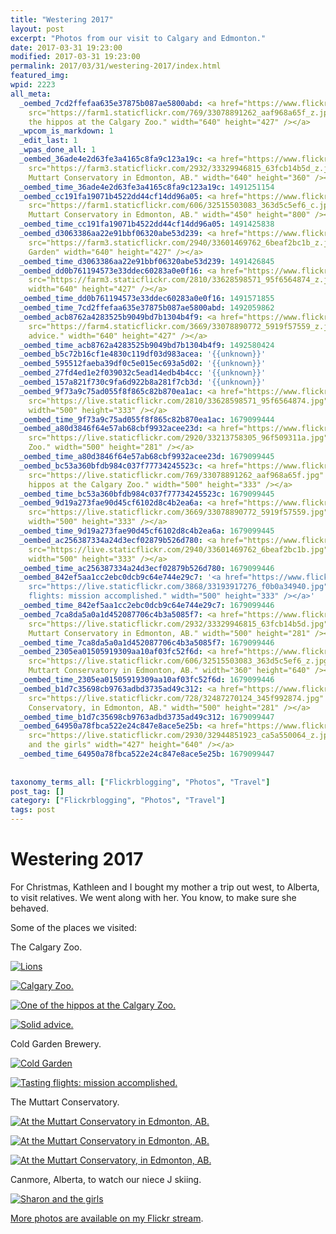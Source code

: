 ```yaml
---
title: "Westering 2017"
layout: post
excerpt: "Photos from our visit to Calgary and Edmonton."
date: 2017-03-31 19:23:00
modified: 2017-03-31 19:23:00
permalink: 2017/03/31/westering-2017/index.html
featured_img: 
wpid: 2223
all_meta: 
  _oembed_7cd2ffefaa635e37875b087ae5800abd: <a href="https://www.flickr.com/photos/pj/33078891262/"><img
    src="https://farm1.staticflickr.com/769/33078891262_aaf968a65f_z.jpg" alt="One of
    the hippos at the Calgary Zoo." width="640" height="427" /></a>
  _wpcom_is_markdown: 1
  _edit_last: 1
  _wpas_done_all: 1
  _oembed_36ade4e2d63fe3a4165c8fa9c123a19c: <a href="https://www.flickr.com/photos/pj/33329946815"><img
    src="https://farm3.staticflickr.com/2932/33329946815_63fcb14b5d_z.jpg" alt="At the
    Muttart Conservatory in Edmonton, AB." width="640" height="360" /></a>
  _oembed_time_36ade4e2d63fe3a4165c8fa9c123a19c: 1491251154
  _oembed_cc191fa19071b4522dd44cf14dd96a05: <a href="https://www.flickr.com/photos/pj/32515503083"><img
    src="https://farm1.staticflickr.com/606/32515503083_363d5c5ef6_c.jpg" alt="At the
    Muttart Conservatory in Edmonton, AB." width="450" height="800" /></a>
  _oembed_time_cc191fa19071b4522dd44cf14dd96a05: 1491425838
  _oembed_d3063386aa22e91bbf06320abe53d239: <a href="https://www.flickr.com/photos/pj/33601469762/"><img
    src="https://farm3.staticflickr.com/2940/33601469762_6beaf2bc1b_z.jpg" alt="Cold
    Garden" width="640" height="427" /></a>
  _oembed_time_d3063386aa22e91bbf06320abe53d239: 1491426845
  _oembed_dd0b761194573e33ddec60283a0e0f16: <a href="https://www.flickr.com/photos/pj/33628598571/"><img
    src="https://farm3.staticflickr.com/2810/33628598571_95f6564874_z.jpg" alt="Lions"
    width="640" height="427" /></a>
  _oembed_time_dd0b761194573e33ddec60283a0e0f16: 1491571855
  _oembed_time_7cd2ffefaa635e37875b087ae5800abd: 1492059862
  _oembed_acb8762a4283525b9049bd7b1304b4f9: <a href="https://www.flickr.com/photos/pj/33078890772"><img
    src="https://farm4.staticflickr.com/3669/33078890772_5919f57559_z.jpg" alt="Solid
    advice." width="640" height="427" /></a>
  _oembed_time_acb8762a4283525b9049bd7b1304b4f9: 1492580424
  _oembed_b5c72b16cf1e4830c119df03d983acea: '{{unknown}}'
  _oembed_595512faeba39df0c5e015ec693a5d02: '{{unknown}}'
  _oembed_27fd4ed1e2f039032c5ead14edb4b4cc: '{{unknown}}'
  _oembed_157a821f730c9fa6d922b8a281f7cb3d: '{{unknown}}'
  _oembed_9f73a9c75ad055f8f865c82b870ea1ac: <a href="https://www.flickr.com/photos/pj/33628598571/"><img
    src="https://live.staticflickr.com/2810/33628598571_95f6564874.jpg" alt="Lions"
    width="500" height="333" /></a>
  _oembed_time_9f73a9c75ad055f8f865c82b870ea1ac: 1679099444
  _oembed_a80d3846f64e57ab68cbf9932acee23d: <a href="https://www.flickr.com/photos/pj/33213758305"><img
    src="https://live.staticflickr.com/2920/33213758305_96f509311a.jpg" alt="Calgary
    Zoo." width="500" height="281" /></a>
  _oembed_time_a80d3846f64e57ab68cbf9932acee23d: 1679099445
  _oembed_bc53a360bfdb984c037f77734245523c: <a href="https://www.flickr.com/photos/pj/33078891262/"><img
    src="https://live.staticflickr.com/769/33078891262_aaf968a65f.jpg" alt="One of the
    hippos at the Calgary Zoo." width="500" height="333" /></a>
  _oembed_time_bc53a360bfdb984c037f77734245523c: 1679099445
  _oembed_9d19a273fae90d45cf6102d8c4b2ea6a: <a href="https://www.flickr.com/photos/pj/33078890772"><img
    src="https://live.staticflickr.com/3669/33078890772_5919f57559.jpg" alt="Solid advice."
    width="500" height="333" /></a>
  _oembed_time_9d19a273fae90d45cf6102d8c4b2ea6a: 1679099445
  _oembed_ac256387334a24d3ecf02879b526d780: <a href="https://www.flickr.com/photos/pj/33601469762/"><img
    src="https://live.staticflickr.com/2940/33601469762_6beaf2bc1b.jpg" alt="Cold Garden"
    width="500" height="333" /></a>
  _oembed_time_ac256387334a24d3ecf02879b526d780: 1679099446
  _oembed_842ef5aa1cc2ebc0dcb9c64e744e29c7: '<a href="https://www.flickr.com/photos/pj/33193917276"><img
    src="https://live.staticflickr.com/3868/33193917276_f0b0a34940.jpg" alt="Tasting
    flights: mission accomplished." width="500" height="333" /></a>'
  _oembed_time_842ef5aa1cc2ebc0dcb9c64e744e29c7: 1679099446
  _oembed_7ca8da5a0a1d452087706c4b3a5085f7: <a href="https://www.flickr.com/photos/pj/33329946815"><img
    src="https://live.staticflickr.com/2932/33329946815_63fcb14b5d.jpg" alt="At the
    Muttart Conservatory in Edmonton, AB." width="500" height="281" /></a>
  _oembed_time_7ca8da5a0a1d452087706c4b3a5085f7: 1679099446
  _oembed_2305ea01505919309aa10af03fc52f6d: <a href="https://www.flickr.com/photos/pj/32515503083"><img
    src="https://live.staticflickr.com/606/32515503083_363d5c5ef6_z.jpg" alt="At the
    Muttart Conservatory in Edmonton, AB." width="360" height="640" /></a>
  _oembed_time_2305ea01505919309aa10af03fc52f6d: 1679099446
  _oembed_b1d7c35698cb9763adbd3735ad49c312: <a href="https://www.flickr.com/photos/pj/32487270124"><img
    src="https://live.staticflickr.com/728/32487270124_345f992874.jpg" alt="At the Muttart
    Conservatory, in Edmonton, AB." width="500" height="281" /></a>
  _oembed_time_b1d7c35698cb9763adbd3735ad49c312: 1679099447
  _oembed_64950a78fbca522e24c847e8ace5e25b: <a href="https://www.flickr.com/photos/pj/32944851923/"><img
    src="https://live.staticflickr.com/2930/32944851923_ca5a550064_z.jpg" alt="Sharon
    and the girls" width="427" height="640" /></a>
  _oembed_time_64950a78fbca522e24c847e8ace5e25b: 1679099447
  
  
taxonomy_terms_all: ["Flickrblogging", "Photos", "Travel"]
post_tag: []
category: ["Flickrblogging", "Photos", "Travel"]
tags: post
---
```


# Westering 2017

For Christmas, Kathleen and I bought my mother a trip out west, to Alberta, to visit relatives. We went along with her. You know, to make sure she behaved.

Some of the places we visited:

The Calgary Zoo.

[![Lions](https://live.staticflickr.com/2810/33628598571_95f6564874.jpg)](https://www.flickr.com/photos/pj/33628598571/)

[![Calgary Zoo.](https://live.staticflickr.com/2920/33213758305_96f509311a.jpg)](https://www.flickr.com/photos/pj/33213758305)

[![One of the hippos at the Calgary Zoo.](https://live.staticflickr.com/769/33078891262_aaf968a65f.jpg)](https://www.flickr.com/photos/pj/33078891262/)

[![Solid advice.](https://live.staticflickr.com/3669/33078890772_5919f57559.jpg)](https://www.flickr.com/photos/pj/33078890772)

Cold Garden Brewery.

[![Cold Garden](https://live.staticflickr.com/2940/33601469762_6beaf2bc1b.jpg)](https://www.flickr.com/photos/pj/33601469762/)

[![Tasting flights: mission accomplished.](https://live.staticflickr.com/3868/33193917276_f0b0a34940.jpg)](https://www.flickr.com/photos/pj/33193917276)

The Muttart Conservatory.

[![At the Muttart Conservatory in Edmonton, AB.](https://live.staticflickr.com/2932/33329946815_63fcb14b5d.jpg)](https://www.flickr.com/photos/pj/33329946815)

[![At the Muttart Conservatory in Edmonton, AB.](https://live.staticflickr.com/606/32515503083_363d5c5ef6_z.jpg)](https://www.flickr.com/photos/pj/32515503083)

[![At the Muttart Conservatory, in Edmonton, AB.](https://live.staticflickr.com/728/32487270124_345f992874.jpg)](https://www.flickr.com/photos/pj/32487270124)

Canmore, Alberta, to watch our niece J skiing.

[![Sharon and the girls](https://live.staticflickr.com/2930/32944851923_ca5a550064_z.jpg)](https://www.flickr.com/photos/pj/32944851923/)

[More photos are available on my Flickr stream](https://www.flickr.com/photos/pj).